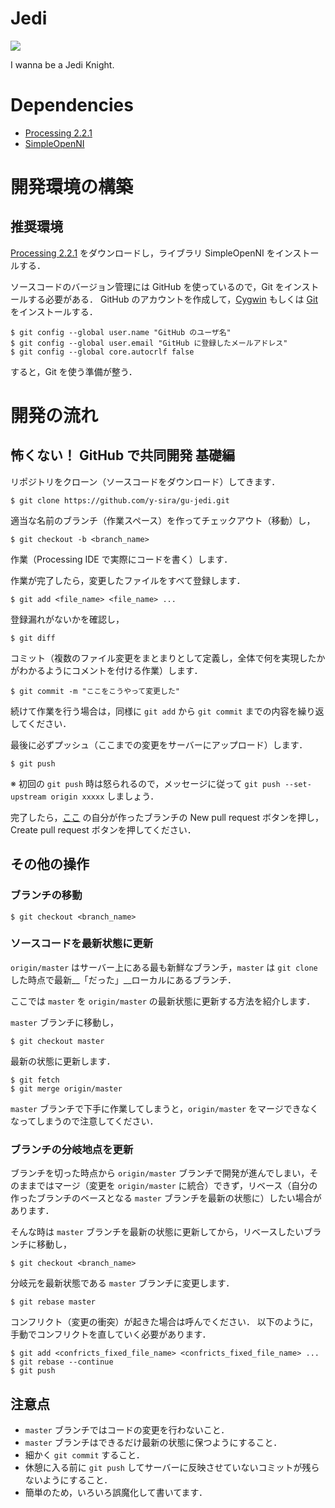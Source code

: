 # Jedi

![](https://raw.githubusercontent.com/y-sira/gu-jedi/master/screen.png)

I wanna be a Jedi Knight.


# Dependencies

- [Processing 2.2.1](https://processing.org/download/?processing)
- [SimpleOpenNI](https://code.google.com/p/simple-openni/)


# 開発環境の構築
## 推奨環境
[Processing 2.2.1](https://processing.org/download/?processing) をダウンロードし，ライブラリ SimpleOpenNI をインストールする．

ソースコードのバージョン管理には GitHub を使っているので，Git をインストールする必要がある．
GitHub のアカウントを作成して，[Cygwin](https://www.cygwin.com/) もしくは [Git](https://git-scm.com/downloads) をインストールする．

```
$ git config --global user.name "GitHub のユーザ名"
$ git config --global user.email "GitHub に登録したメールアドレス"
$ git config --global core.autocrlf false
```

すると，Git を使う準備が整う．


# 開発の流れ
## 怖くない！ GitHub で共同開発 基礎編
リポジトリをクローン（ソースコードをダウンロード）してきます．

```
$ git clone https://github.com/y-sira/gu-jedi.git
```

適当な名前のブランチ（作業スペース）を作ってチェックアウト（移動）し，

```
$ git checkout -b <branch_name>
```

作業（Processing IDE で実際にコードを書く）します．

作業が完了したら，変更したファイルをすべて登録します．

```
$ git add <file_name> <file_name> ...
```

登録漏れがないかを確認し，

```
$ git diff
```

コミット（複数のファイル変更をまとまりとして定義し，全体で何を実現したかがわかるようにコメントを付ける作業）します．

```
$ git commit -m "ここをこうやって変更した"
```

続けて作業を行う場合は，同様に `git add` から `git commit` までの内容を繰り返してください．

最後に必ずプッシュ（ここまでの変更をサーバーにアップロード）します．

```
$ git push
```

※ 初回の `git push` 時は怒られるので，メッセージに従って `git push --set-upstream origin xxxxx` しましょう．

完了したら，[ここ](https://github.com/y-sira/gu-jedi/branches) の自分が作ったブランチの New pull request ボタンを押し，Create pull request ボタンを押してください．


## その他の操作
### ブランチの移動

```
$ git checkout <branch_name>
```


### ソースコードを最新状態に更新
`origin/master` はサーバー上にある最も新鮮なブランチ，`master` は `git clone` した時点で最新__「だった」__ローカルにあるブランチ．

ここでは `master` を `origin/master` の最新状態に更新する方法を紹介します．

`master` ブランチに移動し，

```
$ git checkout master
```

最新の状態に更新します．

```
$ git fetch
$ git merge origin/master
```

`master` ブランチで下手に作業してしまうと，`origin/master` をマージできなくなってしまうので注意してください．


### ブランチの分岐地点を更新
ブランチを切った時点から `origin/master` ブランチで開発が進んでしまい，そのままではマージ（変更を `origin/master` に統合）できず，リベース（自分の作ったブランチのベースとなる `master` ブランチを最新の状態に）したい場合があります．

そんな時は `master` ブランチを最新の状態に更新してから，リベースしたいブランチに移動し，

```
$ git checkout <branch_name>
```

分岐元を最新状態である `master` ブランチに変更します．

```
$ git rebase master
```

コンフリクト（変更の衝突）が起きた場合は呼んでください．
以下のように，手動でコンフリクトを直していく必要があります．

```
$ git add <confricts_fixed_file_name> <confricts_fixed_file_name> ...
$ git rebase --continue
$ git push
```


## 注意点

- `master` ブランチではコードの変更を行わないこと．
- `master` ブランチはできるだけ最新の状態に保つようにすること．
- 細かく `git commit` すること．
- 休憩に入る前に `git push` してサーバーに反映させていないコミットが残らないようにすること．
- 簡単のため，いろいろ誤魔化して書いてます．
